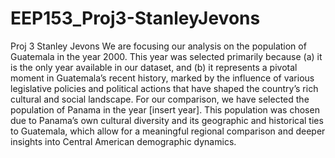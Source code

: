 # EEP153_Proj3-StanleyJevons
Proj 3 Stanley Jevons
We are focusing our analysis on the population of Guatemala in the year 2000. This year was selected primarily because (a) it is the only year available in our dataset, and (b) it represents a pivotal moment in Guatemala’s recent history, marked by the influence of various legislative policies and political actions that have shaped the country’s rich cultural and social landscape.
For our comparison, we have selected the population of Panama in the year [insert year]. This population was chosen due to Panama’s own cultural diversity and its geographic and historical ties to Guatemala, which allow for a meaningful regional comparison and deeper insights into Central American demographic dynamics.
